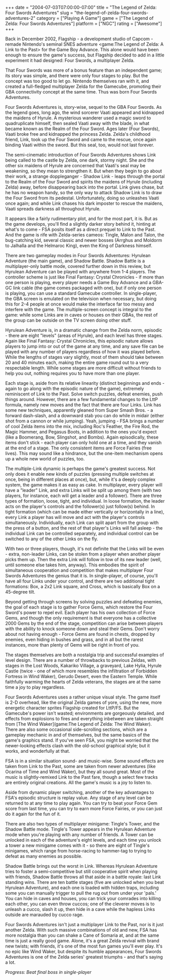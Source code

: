 +++
date = "2004-07-03T07:00:00-07:00"
title = "The Legend of Zelda: Four Swords Adventures"
slug = "the-legend-of-zelda-four-swords-adventures-2"
category = ["Playing A Game"]
game = ["The Legend of Zelda: Four Swords Adventures"]
platform = ["NGC"]
rating = ["Awesome"]
+++

Back in December 2002, Flagship - a development studio of Capcom - remade Nintendo's seminal SNES adventure <game:The Legend of Zelda: A Link to the Past> for the Game Boy Advance. This alone would have been enough to ensure the game's success, but Flagship decided to add in a little experiment it had designed: Four Swords, a multiplayer Zelda.

That Four Swords was more of a bonus feature than an independent game; its story was simple, and there were only four stages to play. But the concept was too good to let go. Nintendo themselves ran with it, and created a full-fledged multiplayer Zelda for the Gamecube, promoting their GBA connectivity concept at the same time. Thus was born Four Swords Adventures.

Four Swords Adventures is, story-wise, sequel to the GBA Four Swords. As the legend goes, long ago, the wind sorcerer Vaati appeared and kidnapped the maidens of Hyrule. A mysterious wanderer used a magic sword to quadruplicate himself, then sealed Vaati away with the blade, in what became known as the Realm of the Four Sword. Ages later (Four Swords), Vaati broke free and kidnapped the princess Zelda. Zelda's childhood friend, Link, took up the Four Sword and came to the rescue, once again binding Vaati within the sword. But this seal, too, would not last forever.

The semi-cinematic introduction of Four Swords Adventures shows Link being called to the castle by Zelda, one dark, stormy night. She and the other six maidens of Hyrule are concerned that Vaati's seal may be weakening, so they mean to strengthen it. But when they begin to go about their work, a strange doppleganger - Shadow Link - leaps through the portal to the Realm of the Four Sword and spirits the maidens of Hyrule (including Zelda) away, before disappearing back into the portal. Link gives chase, but he has no weapon handy, so the only way to attack Shadow Link is to draw the Four Sword from its pedestal. Unfortunately, doing so unleashes Vaati once again; and while Link chases his dark imposter to rescue the maidens, Vaati spreads darkness all throughout Hyrule.

It appears like a fairly rudimentary plot, and for the most part, it is. But as the game develops, you'll find a slightly darker story behind it, hinting at what's to come - FSA posits itself as a direct prequel to Link to the Past. And the game is rife with Zelda-series cameos: Tingle, Malon and Talon, the bug-catching kid, several classic and newer bosses (Arrghus and Moldorm to Jalhalla and the Helmaroc King), even the King of Darkness himself.

There are two gameplay modes in Four Swords Adventures: Hyrulean Adventure (the main game), and Shadow Battle. Shadow Battle is a multiplayer-only battle mode, covered further down in this review, but Hyrulean Adventure can be played with anywhere from 1-4 players. The controller scheme is just like Final Fantasy: Crystal Chronicles - if more than one person is playing, every player needs a Game Boy Advance and a GBA-GC link cable (the game comes packaged with one), but if only one person is playing, you can use a standard Gamecube controller. In single-player, the GBA screen is emulated on the television when necessary, but doing this for 2-4 people at once would make the interface far too messy and interfere with the game. The multiple-screen concept is integral to the game: while some Links are in caves or houses on their GBAs, the rest of the group can be outside on the TV screen doing other stuff.

Hyrulean Adventure is, in a dramatic change from the Zelda norm, episodic - there are eight "levels" (areas of Hyrule), and each level has three stages. Again like Final Fantasy: Crystal Chronicles, this episodic nature allows players to jump into or out of the game at any time, and any save file can be played with any number of players regardless of how it was played before. While the lengths of stages vary slightly, most of them should take between 20 and 40 minutes each, making the entire game round out to a very respectable length. While some stages are more difficult without friends to help you out, nothing requires you to have more than one player.

Each stage is, aside from its relative linearity (distinct beginnings and ends - again to go along with the episodic nature of the game), extremely reminiscent of Link to the Past. Solve switch puzzles, defeat enemies, push things around. However, there are a few fundamental changes to the LttP formula, namely new moves and the fact that there are four Links. Link has some new techniques, apparently gleaned from Super Smash Bros. - a forward dash-slash, and a downward stab you can do while in midair (either shot from a cannon or while jumping). Yeah, jumping - FSA brings a number of cool Zelda items into the mix, including Roc's Feather, the Fire Rod, the Magic Hammer, and Pegasus Boots, in addition to the ones you'd expect (like a Boomerang, Bow, Slingshot, and Bombs). Again episodically, these items don't stick - each player can only hold one at a time, and they vanish at the end of a stage. The only consistent items are Force Fairies (free lives). This may sound like a hindrance, but the one-item mechanism opens up a whole new world of puzzles, too.

The multiple-Link dynamic is perhaps the game's greatest success. Not only does it enable new kinds of puzzles (pressing multiple switches at once, being in different places at once), but, while it's a deeply complex system, the game makes it as easy as cake. In multiplayer, every player will have a "leader" Link, and extra Links will be split up among them (with two players, for instance, each will get a leader and a follower). There are three types of formation, loose, tight, and individual. In loose formation, the leader acts on the player's controls and the follower(s) just follow(s) behind. In tight formation (which can be made either vertically or horizontally in a line), every Link a player has will move and act with the player's controls simultaneously. Individually, each Link can split apart from the group with the press of a button, and the rest of that player's Links will fall asleep - the individual Link can be controlled separately, and individual control can be switched to any of the other Links on the fly.

With two or three players, though, it's not definite that the Links will be even - extra, non-leader Links, can be stolen from a player when another player picks them up. Then the extra Link will follow in tow of its new leader (well, until someone else takes him, anyway). This embodies the spirit of simultaneous cooperation and competition that makes multiplayer Four Swords Adventures the genius that it is. In single-player, of course, you'll have all four Links under your control, and there are two additional tight formations: Box, a 2x2 Link square, and Cross, which is basically Box on a 45-degree tilt.

Beyond getting through screens by solving puzzles and defeating enemies, the goal of each stage is to gather Force Gems, which restore the Four Sword's power to repel evil. Each player has his own collection of Force Gems, and though the only requirement is that everyone has a collective 2000 Gems by the end of the stage, competition can arise between players with the ability to knock someone down and steal their Gems. Don't worry about not having enough - Force Gems are found in chests, dropped by enemies, even hiding in bushes and grass, and in all but the rarest instances, more than plenty of Gems will be right in front of you.

The stages themselves are both a nostalgia trip and successful examples of level design. There are a number of throwbacks to previous Zeldas, with stages in the Lost Woods, Kakariko Village, a graveyard, Lake Hylia, Hyrule Castle (twice - one of which more resembles the infiltration of Forbidden Fortress in Wind Waker), Gerudo Desert, even the Eastern Temple. While faithfully warming the hearts of Zelda veterans, the stages are at the same time a joy to play regardless.

Four Swords Adventures uses a rather unique visual style. The game itself is 2-D overhead, like the original Zelda games of yore, using the new, more energetic character sprites Flagship created for LttP/FS. But the Gamecube's power isn't wasted; environments are gorgeously detailed, and effects from explosions to fires and everything inbetween are taken straight from [The Wind Waker](game:The Legend of Zelda: The Wind Waker). There are also some occasional side-scrolling sections, which are a gameplay mechanic in and of themselves, but the same basics of the game's graphics stand. If you've seen FSA, you might be worried that the newer-looking effects clash with the old-school graphical style; but it works, and wonderfully at that.

FSA is in a similar situation sound- and music-wise. Some sound effects are taken from Link to the Past, some are taken from newer adventures (like Ocarina of Time and Wind Waker), but they all sound great. Most of the music is slightly-remixed Link to the Past fare, though a select few tracks are entirely original creations. All the game's music is a joy to listen to.

Aside from dynamic player switching, another of the key advantages to FSA's episodic structure is replay value. Any stage of any level can be returned to at any time to play again. You can try to beat your Force Gem score from last time, you can try to earn more Force Fairies, or you can just do it again for the fun of it.

There are also two types of multiplayer minigame: Tingle's Tower, and the Shadow Battle mode. Tingle's Tower appears in the Hyrulean Adventure mode when you're playing with any number of friends. A Tower can be unlocked in each of the adventure's eight levels, and each time you unlock a tower a new minigame comes with it - so there are eight of Tingle's minigames, which range from horse-racing to hammer-tag to trying to defeat as many enemies as possible.

Shadow Battle brings out the worst in Link. Whereas Hyrulean Adventure tries to foster a semi-competitive but still cooperative spirit when playing with friends, Shadow Battle throws all that aside in a battle royale: last Link standing wins. There are ten battle stages (five are unlocked when you beat Hyrulean Adventure), and each one is loaded with hidden traps, including some you can manually trigger to pull the rug out from under your 'pals.' You can hide in caves and houses, you can trick your comrades into killing each other, you can even throw cuccos; one of the cleverer moves is to unleash a cucco, slash it up, then hide in a cave while the hapless Links outside are marauded by cucco rage.

Four Swords Adventures isn't just a multiplayer Link to the Past, nor is it just another Zelda. With such massive combinations of old and new, FSA has more nostalgia than you can shake a Cane of Somaria at, and at the same time is just a really good game. Alone, it's a great Zelda revival with brand new twists; with friends, it's one of the most fun games you'll ever play. It's no epic like Wind Waker, but despite its humble appearances, Four Swords Adventures is one of the Zelda series' greatest triumphs - and that's saying a lot.

<i>Progress: Beat final boss in single-player</i>